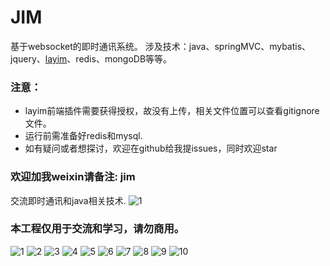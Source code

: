 # JIM
基于websocket的即时通讯系统。
涉及技术：java、springMVC、mybatis、jquery、[layim](http://layim.layui.com/demo.html)、redis、mongoDB等等。

###  注意：

- layim前端插件需要获得授权，故没有上传，相关文件位置可以查看gitignore文件。
- 运行前需准备好redis和mysql.
- 如有疑问或者想探讨，欢迎在github给我提issues，同时欢迎star

### 欢迎加我weixin请备注: jim
交流即时通讯和java相关技术.
![1](imgs/Wechat.jpeg)


### 本工程仅用于交流和学习，请勿商用。

![1](imgs/1.png)
![2](imgs/2.png)
![3](imgs/3.png)
![4](imgs/4.png)
![5](imgs/5.png)
![6](imgs/6.png)
![7](imgs/7.png)
![8](imgs/8.png)
![9](imgs/9.png)
![10](imgs/10.png)


